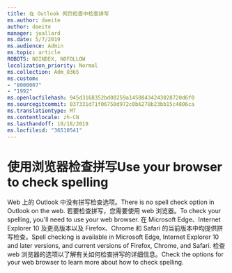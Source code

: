 ```yaml
---
title: 在 Outlook 网页检查中检查拼写
ms.author: daeite
author: daeite
manager: joallard
ms.date: 5/7/2019
ms.audience: Admin
ms.topic: article
ROBOTS: NOINDEX, NOFOLLOW
localization_priority: Normal
ms.collection: Adm_O365
ms.custom:
- "8000007"
- "1992"
ms.openlocfilehash: 945d3168352bd00259a14508434243028720d6f0
ms.sourcegitcommit: 037331d71f06750d972c0b6278b23bb15c4806ca
ms.translationtype: MT
ms.contentlocale: zh-CN
ms.lasthandoff: 10/18/2019
ms.locfileid: "36510541"
---
```

# <a name="use-your-browser-to-check-spelling"></a><span data-ttu-id="ed448-102">使用浏览器检查拼写</span><span class="sxs-lookup"><span data-stu-id="ed448-102">Use your browser to check spelling</span></span>

<span data-ttu-id="ed448-103">Web 上的 Outlook 中没有拼写检查选项。</span><span class="sxs-lookup"><span data-stu-id="ed448-103">There is no spell check option in Outlook on the web.</span></span> <span data-ttu-id="ed448-104">若要检查拼写，您需要使用 web 浏览器。</span><span class="sxs-lookup"><span data-stu-id="ed448-104">To check your spelling, you'll need to use your web browser.</span></span> <span data-ttu-id="ed448-105">在 Microsoft Edge、Internet Explorer 10 及更高版本以及 Firefox、Chrome 和 Safari 的当前版本中均提供拼写检查。</span><span class="sxs-lookup"><span data-stu-id="ed448-105">Spell checking is available in Microsoft Edge, Internet Explorer 10 and later versions, and current versions of Firefox, Chrome, and Safari.</span></span> <span data-ttu-id="ed448-106">检查 web 浏览器的选项以了解有关如何检查拼写的详细信息。</span><span class="sxs-lookup"><span data-stu-id="ed448-106">Check the options for your web browser to learn more about how to check spelling.</span></span>
